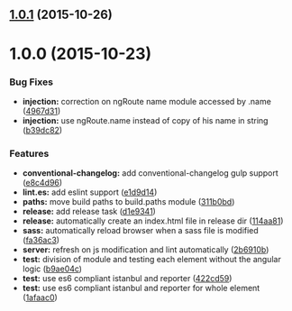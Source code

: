 <a name="1.0.1"></a>
## [1.0.1](https://github.com/davinkevin/angularjs-jspm-seed/compare/v1.0.0...v1.0.1) (2015-10-26)




<a name="1.0.0"></a>
# 1.0.0 (2015-10-23)


### Bug Fixes

* **injection:** correction on ngRoute name module accessed by .name ([4967d31](https://github.com/davinkevin/angularjs-jspm-seed/commit/4967d31))
* **injection:** use ngRoute.name instead of copy of his name in string ([b39dc82](https://github.com/davinkevin/angularjs-jspm-seed/commit/b39dc82))

### Features

* **conventional-changelog:** add conventional-changelog gulp support ([e8c4d96](https://github.com/davinkevin/angularjs-jspm-seed/commit/e8c4d96))
* **lint.es:** add eslint support ([e1d9d14](https://github.com/davinkevin/angularjs-jspm-seed/commit/e1d9d14))
* **paths:** move build paths to build.paths module ([311b0bd](https://github.com/davinkevin/angularjs-jspm-seed/commit/311b0bd))
* **release:** add release task ([d1e9341](https://github.com/davinkevin/angularjs-jspm-seed/commit/d1e9341))
* **release:** automatically create an index.html file in release dir ([114aa81](https://github.com/davinkevin/angularjs-jspm-seed/commit/114aa81))
* **sass:** automatically reload browser when a sass file is modified ([fa36ac3](https://github.com/davinkevin/angularjs-jspm-seed/commit/fa36ac3))
* **server:** refresh on js modification and lint automatically ([2b6910b](https://github.com/davinkevin/angularjs-jspm-seed/commit/2b6910b))
* **test:** division of module and testing each element without the angular logic ([b9ae04c](https://github.com/davinkevin/angularjs-jspm-seed/commit/b9ae04c))
* **test:** use es6 compliant istanbul and reporter ([422cd59](https://github.com/davinkevin/angularjs-jspm-seed/commit/422cd59))
* **test:** use es6 compliant istanbul and reporter for whole element ([1afaac0](https://github.com/davinkevin/angularjs-jspm-seed/commit/1afaac0))



